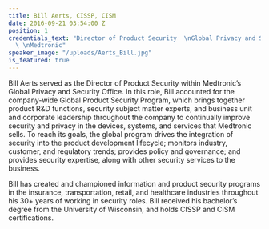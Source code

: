 ```yaml
---
title: Bill Aerts, CISSP, CISM
date: 2016-09-21 03:54:00 Z
position: 1
credentials_text: "Director of Product Security  \nGlobal Privacy and Security Office
  \ \nMedtronic"
speaker_image: "/uploads/Aerts_Bill.jpg"
is_featured: true
---
```


Bill Aerts served as the Director of Product Security within Medtronic’s Global Privacy and Security Office. In this role, Bill accounted for the company-wide Global Product Security Program, which brings together product R&D functions, security subject matter experts, and business unit and corporate leadership throughout the company to continually improve security and privacy in the devices, systems, and services that Medtronic sells. To reach its goals, the global program drives the integration of security into the product development lifecycle; monitors industry, customer, and regulatory trends; provides policy and governance; and provides security expertise, along with other security services to the business.  
 
Bill has created and championed information and product security programs in the insurance, transportation, retail, and healthcare industries throughout his 30+ years of working in security roles. Bill received his bachelor’s degree from the University of Wisconsin, and holds CISSP and CISM certifications.